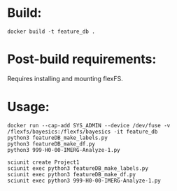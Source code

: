 # Build: 
	docker build -t feature_db .

# Post-build requirements:
Requires installing and mounting flexFS.

# Usage:
    docker run --cap-add SYS_ADMIN --device /dev/fuse -v /flexfs/bayesics:/flexfs/bayesics -it feature_db
 	python3 featureDB_make_labels.py
  	python3 featureDB_make_df.py
    python3 999-H0-00-IMERG-Analyze-1.py

    sciunit create Project1
    sciunit exec python3 featureDB_make_labels.py
    sciunit exec python3 featureDB_make_df.py
    sciunit exec python3 999-H0-00-IMERG-Analyze-1.py

    
    

